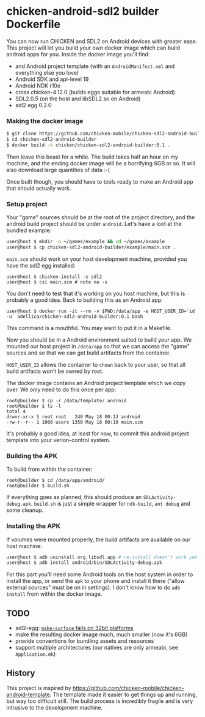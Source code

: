 

# chicken-android-sdl2 builder Dockerfile

You can now run CHICKEN and SDL2 on Android devices with greater ease.
This project will let you build your own docker image which can build
android apps for you. Inside the docker image you'll find:

- and Android project template (with an `AndroidManifest.xml` and everything else you love)
- Android SDK and api-level 19
- Android NDK r10e
- cross chicken-4.12.0 (builds eggs suitable for armeabi Android)
- SDL2.0.5 (on the host and libSDL2.so on Android)
- sdl2 egg 0.2.0

### Making the docker image

```sh
$ git clone https://github.com/chicken-mobile/chicken-sdl2-android-builder
$ cd chicken-sdl2-android-builder
$ docker build -t chicken/chicken-sdl2-android-builder:0.1 .
```

Then leave this beast for a while. The build takes half an hour on my
machine, and the ending docker image will be a horrifying 6GB or
so. It will also download large quantities of data :-(

Once built though, you should have to tools ready to make an Android
app that should actually work.

### Setup project

Your "game" sources should be at the root of the project directory,
and the android build project should be under `android`. Let's have a
loot at the bundled example:

```sh
user@host $ mkdir -p ~/games/example && cd ~/games/example
user@host $ cp chicken-sdl2-android-builder/example/main.scm .
```

`main.scm` should work on your host development machine,
provided you have the sdl2 egg installed:

```
user@host $ chicken-install -s sdl2
user@host $ csi main.scm # note no -s
```

You don't need to test that it's working on you host machine, but this
is probably a good idea. Back to building this as an Android app:

```
user@host $ docker run -it --rm -v $PWD:/data/app -e HOST_USER_ID=`id -u` adellica/chicken-sdl2-android-builder:0.1 bash
```

This command is a mouthful. You may want to put it in a Makefile.

Now you should be in a Android environment suited to build your
app. We mounted our host project in `/data/app` so that we can access
the "game" sources and so that we can get build artifacts from the
container.

`HOST_USER_ID` allows the container to `chown` back to your user, so
that all build artifacts won't be owned by root.

The docker image contains an Android project template which we copy
over. We only need to do this once per app:

```
root@builder $ cp -r /data/template/ android
root@builder $ ls -l
total 4
drwxr-xr-x 5 root root   240 May 18 00:13 android
-rw-r--r-- 1 1000 users 1350 May 18 00:10 main.scm
```

It's probably a good idea, at least for now, to commit this android
project template into your verion-control system.

### Building the APK

To build from within the container:

```
root@builder $ cd /data/app/android/
root@builder $ build.sh
```

If everything goes as planned, this should produce an
`SDLActivity-debug.apk`. `build.sh` is just a simple wrapper for
`ndk-build`, `ant debug` and some cleanup.

### Installing the APK

If volumes were mounted properly, the build artifacts are available on
our host machine:

```sh
user@host $ adb uninstall org.libsdl.app # re-install doesn't work yet :(
user@host $ adb install android/bin/SDLActivity-debug.apk
```

For this part you'll need some Android tools on the host system in
order to install the app, or send the `apk` to your phone and install
it there ("allow external sources" must be on in settings).  I don't
know how to do `adb install` from within the docker image.

## TODO

- sdl2-egg: [`make-surface` fails on 32bit platforms](https://gitlab.com/chicken-sdl2/chicken-sdl2/issues/44)
- make the resulting docker image much, much smaller (now it's 6GB)
- provide conventions for bundling assets and resources
- support multiple architectures (our natives are only armeabi, see `Application.mk`)

## History

This project is inspired by
https://github.com/chicken-mobile/chicken-android-template. The
template made it easier to get things up and running, but way too
difficult still. The build process is incredibly fragile and is very
intrusive to the development machine.

